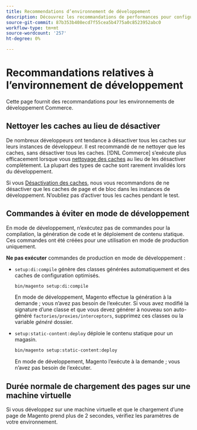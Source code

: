 ```yaml
---
title: Recommendations d’environnement de développement
description: Découvrez les recommandations de performances pour configurer votre environnement de développement Adobe Commerce ou Magento Open Source local.
source-git-commit: 87b353b408ecd7f55cea5b4775a0c8523952abc0
workflow-type: tm+mt
source-wordcount: '257'
ht-degree: 0%

---
```



# Recommandations relatives à l’environnement de développement

Cette page fournit des recommandations pour les environnements de développement Commerce.

## Nettoyer les caches au lieu de désactiver

De nombreux développeurs ont tendance à désactiver tous les caches sur leurs instances de développeur. Il est recommandé de ne nettoyer que les caches, sans désactiver tous les caches. [!DNL Commerce] s’exécute plus efficacement lorsque vous [nettoyage des caches] au lieu de les désactiver complètement. La plupart des types de cache sont rarement invalidés lors du développement.

Si vous [Désactivation des caches], nous vous recommandons de ne désactiver que les caches de page et de bloc dans les instances de développement. N’oubliez pas d’activer tous les caches pendant le test.

## Commandes à éviter en mode de développement

En mode de développement, n’exécutez pas de commandes pour la compilation, la génération de code et le déploiement de contenu statique. Ces commandes ont été créées pour une utilisation en mode de production uniquement.

**Ne pas exécuter** commandes de production en mode de développement :

* `setup:di:compile` génère des classes générées automatiquement et des caches de configuration optimisés.

   ```bash
   bin/magento setup:di:compile
   ```

   En mode de développement, Magento effectue la génération à la demande ; vous n’avez pas besoin de l’exécuter. Si vous avez modifié la signature d’une classe et que vous devez générer à nouveau son auto-généré `factories/proxies/interceptors`, supprimez ces classes ou la variable _généré_ dossier.

* `setup:static-content:deploy` déploie le contenu statique pour un magasin.

   ```bash
   bin/magento setup:static-content:deploy
   ```

   En mode de développement, Magento l’exécute à la demande ; vous n’avez pas besoin de l’exécuter.

## Durée normale de chargement des pages sur une machine virtuelle

Si vous développez sur une machine virtuelle et que le chargement d’une page de Magento prend plus de 2 secondes, vérifiez les paramètres de votre environnement.

<!-- Link definitions -->

[nettoyage des caches]: https://devdocs.magento.com/guides/v2.4/config-guide/cli/config-cli-subcommands-cache.html#config-cli-subcommands-cache-clean
[Désactivation des caches]: https://devdocs.magento.com/guides/v2.4/config-guide/cli/config-cli-subcommands-cache.html#config-cli-subcommands-cache-en
